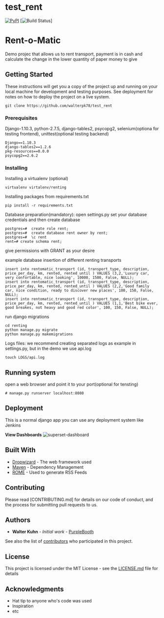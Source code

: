 # test_rent
[![PyPI](https://img.shields.io/pypi/pyversions/superset.svg?maxAge=2592000)](https://pypi.python.org/)
[![Build Status](https://travis-ci.org/airbnb/superset.svg?branch=master)]


# Rent-o-Matic

Demo projec that allows us to rent transport, payment is in cash and calculate the change in the lower quantity of paper money to give

## Getting Started

These instructions will get you a copy of the project up and running on your local machine for development and testing purposes. See deployment for notes on how to deploy the project on a live system.
```
git clone https://github.com/walterpk78/test_rent
```
### Prerequisites

Django-1.10.3, python-2.7.5, django-tables2, psycopg2, selenium(optiona for testing frontend), unittest(optional testing backend)

```
Django==1.10.3
django-tables2==1.2.6
pkg-resources==0.0.0
psycopg2==2.6.2
```

### Installing
Installing a virtualenv (optional)
```
virtualenv virtalenv/renting
```
Installing packages from requirements.txt
```
pip install -r requirements.txt 
```

Database preparation(mandatory):
open settings.py set your database credentials and then create database
```
postgres=#  create role rent;
postgres=#  create database rent owner by rent;
postgres=#  \c rent
rent=# create schema rent;
```
give permissions with GRANT as your desire

example database insertion of different renting transports
```
insert into rentomatic_transport (id, transport_type, description, price_per_day, km, rented, rented_until ) VALUES (3,2,'Luxury car, very confortable, nice looking', 10000, 1500, False, NULL);
insert into rentomatic_transport (id, transport_type, description, price_per_day, km, rented, rented_until ) VALUES (2,2,'Good family car, nice condition, ready to discover new places', 100, 150, False, NULL);
insert into rentomatic_transport (id, transport_type, description, price_per_day, km, rented, rented_until ) VALUES (1,1,'Best bike ever, good breakes, not heavy and good red color', 100, 150, False, NULL);
```
run django migrations
```
cd renting
python manage.py migrate
python manage.py makemigrations
```
Logs files: we recommend creating separated logs as example in settings.py, but in the demo we use api.log
```
touch LOGS/api.log

```
## Running system
open a web browser and point it to your port(optional for tensting)
```
# manage.py runserver localhost:8080
```

## Deployment

This is a normal django app you can use any deployment system like Jenkins

**View Dashboards**
![superset-dashboard](https://github.com/walterpk78/test_rent/rent-o-matic.png)


## Built With

* [Dropwizard](http://www.dropwizard.io/1.0.2/docs/) - The web framework used
* [Maven](https://maven.apache.org/) - Dependency Management
* [ROME](https://rometools.github.io/rome/) - Used to generate RSS Feeds

## Contributing

Please read [CONTRIBUTING.md] for details on our code of conduct, and the process for submitting pull requests to us.

## Authors

* **Walter Kuhn** - *Initial work* - [PurpleBooth](https://github.com/walterpk78)

See also the list of [contributors](https://github.com/your/project/contributors) who participated in this project.

## License

This project is licensed under the MIT License - see the [LICENSE.md](LICENSE.md) file for details

## Acknowledgments

* Hat tip to anyone who's code was used
* Inspiration
* etc

